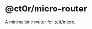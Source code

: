 # @ct0r/micro-router

A minimalistic router for [zeit/micro].

[zeit/micro]: https://github.com/zeit/micro
